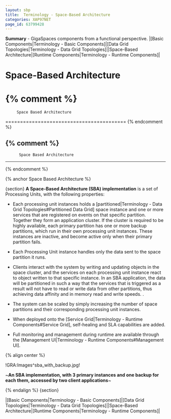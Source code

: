 ```yaml
---
layout: sbp
title:  Terminology - Space-Based Architecture
categories: XAP97NET
page_id: 63799428
---
```


**Summary** - GigaSpaces components from a functional perspective.
|[Basic Components|Terminology - Basic Components]|[Data Grid Topologies|Terminology - Data Grid Topologies]||Space-Based Architecture|[Runtime Components|Terminology - Runtime Components]|

# Space-Based Architecture

{% comment %}
=========================================

         Space Based Architecture

=========================================
{% endcomment %}


{% comment %}
---------------------------------------
          Space Based Architecture
---------------------------------------
{% endcomment %}


{% anchor Space Based Architecture %}

{section}
**A Space-Based Architecture (SBA) implementation** is a set of Processing Units, with the following properties:

- Each processing unit instances holds a [partitioned|Terminology - Data Grid Topologies#Partitioned Data Grid] space instance and one or more services that are registered on events on that specific partition. Together they form an application cluster. If the cluster is required to be highly available, each primary partition has one or more backup partitions, which run in their own processing unit instances. These instances are inactive, and become active only when their primary partition fails.

- Each Processing Unit instance handles only the data sent to the space partition it runs.

- Clients interact with the system by writing and updating objects in the space cluster, and the services on each processing unit instance react to object written to that specific instance. In an SBA application, the data will be partitioned in such a way that the services that is triggered as a result will not have to read or write data from other partitions, thus achieving data affinity and in memory read and write speeds. .

- The system can be scaled by simply increasing the number of space partitions and their corresponding processing unit instances.

- When deployed onto the [Service Grid|Terminology - Runtime Components#Service Grid], self-healing and SLA capabilities are added.

- Full monitoring and management during runtime are available through the [Management UI|Terminology - Runtime Components#Management UI].

{% align center %}

!GRA:Images^sba_with_backup.jpg!

~**An SBA implementation, with 3 primary instances and one backup for each them, accessed by two client applications**~

{% endalign %}
{section}

|[Basic Components|Terminology - Basic Components]|[Data Grid Topologies|Terminology - Data Grid Topologies]||Space-Based Architecture|[Runtime Components|Terminology - Runtime Components]|